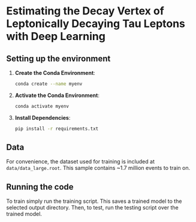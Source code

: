 # Estimating the Decay Vertex of Leptonically Decaying Tau Leptons with Deep Learning

## Setting up the environment

1. **Create the Conda Environment**:
    ```sh
    conda create --name myenv
    ```

2. **Activate the Conda Environment**:
    ```sh
    conda activate myenv
    ```

3. **Install Dependencies**:
    ```sh
    pip install -r requirements.txt
    ```

## Data

For convenience, the dataset used for training is included at `data/data_large.root`. This sample contains ~1.7 million events to train on. 

## Running the code

To train simply run the training script. This saves a trained model to the selected output directory. Then, to test, run the testing script over the trained model. 